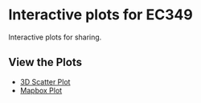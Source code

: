 # Interactive plots for EC349
 Interactive plots for sharing. 


## View the Plots

- [3D Scatter Plot](https://alexzheng123.github.io/Interactive-plots/3d_scatter.html)
- [Mapbox Plot](https://alexzheng123.github.io/Interactive-plots/mapbox.html)


